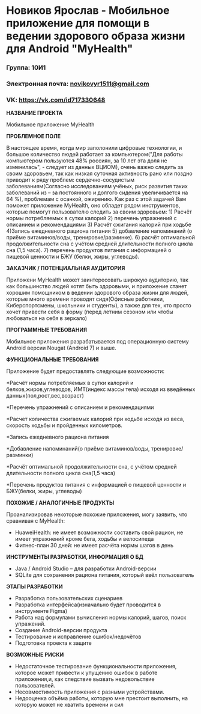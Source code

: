 # Новиков Ярослав - Мобильное приложение для помощи в ведении здорового образа жизни для Android "MyHealth"

### Группа: 10И1
### Электронная почта: novikovyr1511@gmail.com
### VK: https://vk.com/id717330648


**НАЗВАНИЕ ПРОЕКТА**

Мобильное приложение MyHealth

**ПРОБЛЕМНОЕ ПОЛЕ**

В настоящее время, когда мир заполонили цифровые технологии, и большое количество людей работает за компьютером("Для работы компьютером пользуются 48% россиян, за 10 лет эта доля не изменилась", - следует из данных ВЦИОМ), очень важно следить за своим здоровьем, так как низкая суточная активность рано или поздно приводит к ряду проблем: сердечно-сосудистым заболеваниям(Согласно исследованиям учёных, риск развития таких заболеваний из – за постоянного и долгого сидения увеличивается на 64 %), проблемам с осанкой, ожирению. Как раз с этой задачей Вам поможет приложение MyHealth, оно обладет рядом инструментов, которые помогут пользователю следить за своим здоровьем: 1) Расчёт нормы потребляемых в сутки калорий 2) перечень упражнений с описанием и рекомендациями 3) Расчёт сжигания калорий при ходьбе 4)Запись ежедневного рациона питания  5) добавление напоминаний (о приёме витаминов/воды, тренировке/разминке). 6) расчёт оптимальной продолжительности сна с учётом средней длительности полного цикла сна (1,5 часа). 7) перечень продуктов питания с информацией о пищевой ценности и БЖУ (белки, жиры, углеводы).

**ЗАКАЗЧИК / ПОТЕНЦИАЛЬНАЯ АУДИТОРИЯ**

Приложени MyHealth может заинтересовать широкую аудиторию, так как большинство людей хотят быть здоровыми, и приложение станет хорошим помощником в ведении здорового образа жизни для людей, которые много времени проводят сидя(Офисные работники, Киберспортсмены, школьники и студенты), а также для тех, кто просто хочет привести себя в форму (перед летним сезоном или чтобы любоваться на себя в зеркало)

**ПРОГРАММНЫЕ ТРЕБОВАНИЯ** 

Мобильное приложения разрабатывается под операционную систему Android версии Nougat (Android 7) и выше.

**ФУНКЦИОНАЛЬНЫЕ ТРЕБОВАНИЯ**

Приложение будет предоставлять следующие возможности:


*Расчёт нормы потребляемых в сутки калорий и белков,жиров,углеводов, ИМТ(индекс массы тела) исходя из введённых данных(пол,рост,вес,возраст)

*Перечень упражнений с описанием и рекомендациями

*Расчет количества сжигаемых калорий при ходьбе исходя из веса, скорость ходьбы и пройденных километров.

*Запись ежедневного рациона питания

*Добавление напоминаний(о приёме витаминов/воды, тренировке/разминки)

*Расчёт оптимальной продолжительности сна, с учётом средней длительности полного цикла сна(1,5 часа)

*Перечень продуктов питания с информацией о пищевой ценности и БЖУ(белки, жиры, углеводы)


**ПОХОЖИЕ / АНАЛОГИЧНЫЕ ПРОДУКТЫ**

Проанализировав некоторые похожие приложения, могу заявить, что сравнивая с MyHealth:

* HuaweiHealth: не имеет возможности составить свой рацион, не имеет упражнений кроме бега, ходьбы и велосипеда
*	Фитнес-план 30 дней: не имеет расчёта нормы шагов в день 


**ИНСТРУМЕНТЫ РАЗРАБОТКИ, ИНФОРМАЦИЯ О БД**

*	Java / Android Studio – для разработки Android-версии
*	SQLite для сохранения рациона питания, который ввёл пользователь

**ЭТАПЫ РАЗРАБОТКИ**

* Разработка пользовательских сценариев
* Разработка интерфейса(изначально будет проводится в инструменте Figma)
* Работа над формулами вычисления нормы калорий, шагов, поиск упражений. 
* Создание Android-версии продукта
* Тестирование и исправление ошибок/недочётов
* Подготовка проекта к защите

**ВОЗМОЖНЫЕ РИСКИ**
* Недостаточное тестирование функциональности приложения, которое может привести к упущению ошибок в работе приложения,и, как следствие вызвать недовольствие пользователей.
* Несовместимость приложения с разными устройствами.
* Недооценка объёма работы, которую мне престоит выполнить, на которую может не хватить времени и сил 
